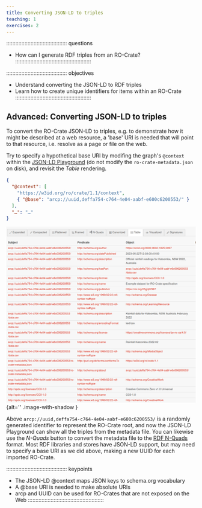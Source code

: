 ```yaml
---
title: Converting JSON-LD to triples
teaching: 1
exercises: 2
---
```

:::::::::::::::::::::::::::::::::::::::: questions
- How can I generate RDF triples from an RO-Crate?
::::::::::::::::::::::::::::::::::::::::::::::::::

:::::::::::::::::::::::::::::::::::::::: objectives
- Understand converting the JSON-LD to RDF triples
- Learn how to create unique identifiers for items within an RO-Crate
::::::::::::::::::::::::::::::::::::::::::::::::::

## Advanced: Converting JSON-LD to triples

To convert the RO-Crate JSON-LD to triples,
e.g. to demonstrate how it might be described at a web resource,
a 'base' URI is needed that will point to that resource,
i.e. resolve as a page or file on the web.

Try to specify a hypothetical base URI by modifing the graph's `@context` within the [JSON-LD Playground](https://json-ld.org/playground/)
(do not modify the `ro-crate-metadata.json` on disk), and revisit the _Table_ rendering.

```json
{
  "@context": [
    "https://w3id.org/ro/crate/1.1/context",
    { "@base": "arcp://uuid,deffa754-c764-4e04-aabf-e600c6200553/" }
  ],
  "…": "…"
}
```

![Triples table in the JSON-LD Playground](fig/jsonld-playground-table.png){alt='' .image-with-shadow }

Above `arcp://uuid,deffa754-c764-4e04-aabf-e600c6200553/` is a randomly generated identifier to represent the RO-Crate root,
and now the JSON-LD Playground can show all the triples from the metadata file.
You can likewise use the _N-Quads_ button to convert the metadata file to the [RDF N-Quads](http://www.w3.org/TR/n-quads/) format.
Most RDF libraries and stores have JSON-LD support, but may need to specify a base URI as we did above,
making a new UUID for each imported RO-Crate.


:::::::::::::::::::::::::::::::::::::::: keypoints
- The JSON-LD @context maps JSON keys to schema.org vocabulary
- A @base URI is needed to make absolute URIs
- arcp and UUID can be used for RO-Crates that are not exposed on the Web
::::::::::::::::::::::::::::::::::::::::::::::::::


